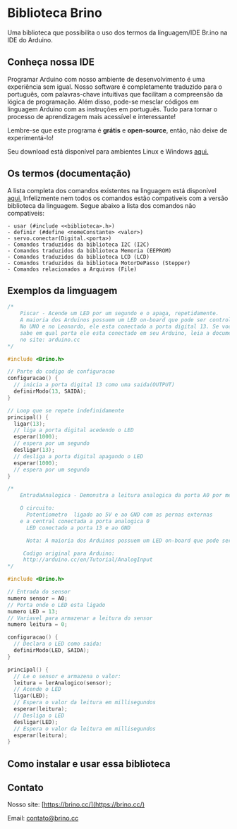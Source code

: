 # Biblioteca Brino

Uma biblioteca que possibilita o uso dos termos da linguagem/IDE Br.ino na IDE do Arduino. 

## Conheça nossa IDE

Programar Arduino com nosso ambiente de desenvolvimento é uma experiência sem igual. Nosso software é completamente traduzido para o português, com palavras-chave intuitivas que facilitam a compreensão da lógica de programação. Além disso, pode-se mesclar códigos em linguagem Arduino com as instruções em português. Tudo para tornar o processo de aprendizagem mais acessível e interessante!

Lembre-se que este programa é **grátis** e **open-source**, então, não deixe de experimentá-lo!

Seu download está disponível para ambientes Linux e Windows [aqui.](https://brino.cc/download)

## Os termos (documentação)

A lista completa dos comandos existentes na linguagem está disponível [aqui.](https://brino.cc/dicionario)
Infelizmente nem todos os comandos estão compativeis com a versão biblioteca da linguagem. Segue abaixo a lista dos comandos não compativeis:

    - usar (#include <<biblioteca>.h>)
	- definir (#define <nomeConstante> <valor>)
	- servo.conectar(Digital.<porta>)
	- Comandos traduzidos da biblioteca I2C (I2C)
	- Comandos traduzidos da biblioteca Memoria (EEPROM)
    - Comandos traduzidos da biblioteca LCD (LCD)
    - Comandos traduzidos da biblioteca MotorDePasso (Stepper)
    - Comandos relacionados a Arquivos (File)


## Exemplos da limguagem

```c++
/*
    Piscar - Acende um LED por um segundo e o apaga, repetidamente.
    A maioria dos Arduinos possuem um LED on-board que pode ser controlado.
    No UNO e no Leonardo, ele esta conectado a porta digital 13. Se voce nao
    sabe em qual porta ele esta conectado em seu Arduino, leia a documentacao
    no site: arduino.cc
*/

#include <Brino.h>

// Parte do codigo de configuracao
configuracao() {
  // inicia a porta digital 13 como uma saida(OUTPUT)
  definirModo(13, SAIDA);
}

// Loop que se repete indefinidamente
principal() {
  ligar(13);
  // liga a porta digital acedendo o LED
  esperar(1000);
  // espera por um segundo
  desligar(13);
  // desliga a porta digital apagando o LED
  esperar(1000);
  // espera por um segundo
}
```

```c++
/*
    EntradaAnalogica - Demonstra a leitura analogica da porta A0 por meio de um LED que acende a apaga. O tempo que ele permanece em cada estado depende da leitura.

    O circuito:
      Potentiometro  ligado ao 5V e ao GND com as pernas externas
    e a central conectada a porta analogica 0
      LED conectado a porta 13 e ao GND

      Nota: A maioria dos Arduinos possuem um LED on-board que pode ser controlado. No UNO e no Leonardo, ele esta conectado a porta digital 13.

     Codigo original para Arduino:
     http://arduino.cc/en/Tutorial/AnalogInput
*/

#include <Brino.h>

// Entrada do sensor
numero sensor = A0;
// Porta onde o LED esta ligado
numero LED = 13;
// Variavel para armazenar a leitura do sensor
numero leitura = 0;

configuracao() {
  // Declara o LED como saida:
  definirModo(LED, SAIDA);
}

principal() {
  // Le o sensor e armazena o valor:
  leitura = lerAnalogico(sensor);
  // Acende o LED
  ligar(LED);
  // Espera o valor da leitura em millisegundos
  esperar(leitura);
  // Desliga o LED
  desligar(LED);
  // Espera o valor da leitura em millisegundos
  esperar(leitura);
}
```
## Como instalar e usar essa biblioteca

## Contato

Nosso site: [https://brino.cc/](https://brino.cc/)

Email: contato@brino.cc


